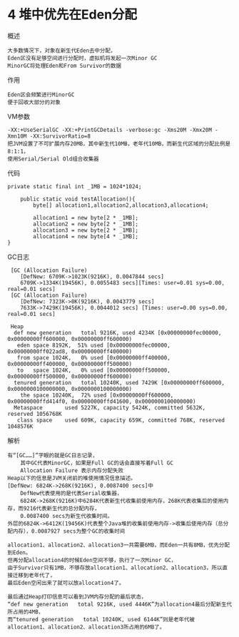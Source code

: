 # 4 堆中优先在Eden分配

概述

    大多数情况下，对象在新生代Eden去中分配，
    Eden区没有足够空间进行分配时，虚拟机将发起一次Minor GC
    MinorGC将处理Eden和From Survivor的数据    

作用

    Eden区会频繁进行MinorGC
    便于回收大部分的对象

VM参数

    -XX:+UseSerialGC -XX:+PrintGCDetails -verbose:gc -Xms20M -Xmx20M -Xmn10M -XX:SurvivorRatio=8
    把JVM设置了不可扩展内存20MB，其中新生代10MB，老年代10MB，而新生代区域的分配比例是8:1:1，
    使用Serial/Serial Old组合收集器

代码

    private static final int _1MB = 1024*1024;
        
        public static void testAllocation(){
            byte[] allocation1,allocation2,allocation3,allocation4;
    
            allocation1 = new byte[2 * _1MB];
            allocation2 = new byte[2 * _1MB];
            allocation3 = new byte[2 * _1MB];
            allocation4 = new byte[4 * _1MB];
    }
       
GC日志    
        
     [GC (Allocation Failure) 
        [DefNew: 6709K->1023K(9216K), 0.0047844 secs] 
        6709K->1334K(19456K), 0.0055483 secs][Times: user=0.01 sys=0.00, real=0.01 secs] 
     [GC (Allocation Failure) 
        [DefNew: 7323K->0K(9216K), 0.0043779 secs] 
        7633K->7429K(19456K), 0.0044012 secs] [Times: user=0.00 sys=0.00, real=0.01 secs] 
        
     Heap
      def new generation   total 9216K, used 4234K [0x00000000fec00000, 0x00000000ff600000, 0x00000000ff600000)
       eden space 8192K,  51% used [0x00000000fec00000, 0x00000000ff022ad8, 0x00000000ff400000)
       from space 1024K,   0% used [0x00000000ff400000, 0x00000000ff400000, 0x00000000ff500000)
       to   space 1024K,   0% used [0x00000000ff500000, 0x00000000ff500000, 0x00000000ff600000)
      tenured generation   total 10240K, used 7429K [0x00000000ff600000, 0x0000000100000000, 0x0000000100000000)
        the space 10240K,  72% used [0x00000000ff600000, 0x00000000ffd414f0, 0x00000000ffd41600, 0x0000000100000000)
      Metaspace       used 5227K, capacity 5424K, committed 5632K, reserved 1056768K
       class space    used 609K, capacity 659K, committed 768K, reserved 1048576K
    
解析
    
    有“[GC……]”字眼的就是GC日志记录，
        其中GC代表MinorGC，如果是Full GC的话会直接写着Full GC
        Allocation Failure 表示内存分配失败
    Heap以下的信息是JVM关闭前的堆使用情况信息描述。    
    [DefNew: 6824K->268K(9216K), 0.0087400 secs]中
        DefNew代表使用的是代表Serial收集器，
        6824K->268K(9216K)中6284K代表新生代收集前使用内存，268K代表收集后的使用内存，而9216代表新生代的总分配内存，
        0.0087400 secs为新生代收集时间。
    外层的6824K->6412K(19456K)代表整个Java堆的收集前使用内存->收集后使用内存（总分配内存），0.0087927 secs为整个GC的收集时间
       
    allocation1、allocation2、allocation3一共需要6MB，而Eden一共有8MB，优先分配到Eden。
    但再分配allocation4的时候Eden空间不够，执行了一次Minor GC，
    由于Survivor只有1MB，不够存放allocation1、allocation2、allocation3，所以直接迁移到老年代了，
    最后Eden空闲出来了就可以放allocation4了。
    
    最后通过Heap打印信息可以看到JVM内存分配的最后状态，
    “def new generation   total 9216K, used 4446K”为allocation4最后分配新生代所占用的4MB，
    而“tenured generation   total 10240K, used 6144K”则是老年代被allocation1、allocation2、allocation3所占用的6MB了。
    
 
